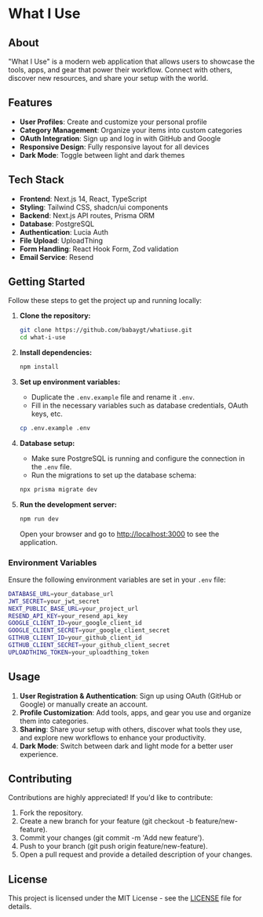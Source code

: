 # What I Use

## About

"What I Use" is a modern web application that allows users to showcase the tools, apps, and gear that power their workflow. Connect with others, discover new resources, and share your setup with the world.

## Features

- **User Profiles**: Create and customize your personal profile
- **Category Management**: Organize your items into custom categories
- **OAuth Integration**: Sign up and log in with GitHub and Google
- **Responsive Design**: Fully responsive layout for all devices
- **Dark Mode**: Toggle between light and dark themes

## Tech Stack

- **Frontend**: Next.js 14, React, TypeScript
- **Styling**: Tailwind CSS, shadcn/ui components
- **Backend**: Next.js API routes, Prisma ORM
- **Database**: PostgreSQL
- **Authentication**: Lucia Auth
- **File Upload**: UploadThing
- **Form Handling**: React Hook Form, Zod validation
- **Email Service**: Resend

## Getting Started

Follow these steps to get the project up and running locally:

1. **Clone the repository:**

   ```bash
   git clone https://github.com/babaygt/whatiuse.git
   cd what-i-use
   ```

2. **Install dependencies:**

   ```bash
   npm install
   ```

3. **Set up environment variables:**

   - Duplicate the `.env.example` file and rename it `.env`.
   - Fill in the necessary variables such as database credentials, OAuth keys, etc.

   ```bash
   cp .env.example .env
   ```

4. **Database setup:**

   - Make sure PostgreSQL is running and configure the connection in the `.env` file.
   - Run the migrations to set up the database schema:

   ```bash
   npx prisma migrate dev
   ```

5. **Run the development server:**
   ```bash
   npm run dev
   ```
   Open your browser and go to [http://localhost:3000](http://localhost:3000) to see the application.

### Environment Variables

Ensure the following environment variables are set in your `.env` file:

```bash
DATABASE_URL=your_database_url
JWT_SECRET=your_jwt_secret
NEXT_PUBLIC_BASE_URL=your_project_url
RESEND_API_KEY=your_resend_api_key
GOOGLE_CLIENT_ID=your_google_client_id
GOOGLE_CLIENT_SECRET=your_google_client_secret
GITHUB_CLIENT_ID=your_github_client_id
GITHUB_CLIENT_SECRET=your_github_client_secret
UPLOADTHING_TOKEN=your_uploadthing_token
```

## Usage

1. **User Registration & Authentication**: Sign up using OAuth (GitHub or Google) or manually create an account.
2. **Profile Customization**: Add tools, apps, and gear you use and organize them into categories.
3. **Sharing**: Share your setup with others, discover what tools they use, and explore new workflows to enhance your productivity.
4. **Dark Mode**: Switch between dark and light mode for a better user experience.

## Contributing

Contributions are highly appreciated! If you'd like to contribute:

1. Fork the repository.
2. Create a new branch for your feature (git checkout -b feature/new-feature).
3. Commit your changes (git commit -m 'Add new feature').
4. Push to your branch (git push origin feature/new-feature).
5. Open a pull request and provide a detailed description of your changes.

## License

This project is licensed under the MIT License - see the [LICENSE](LICENSE) file for details.
